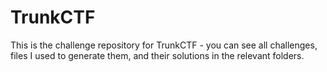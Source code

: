 # TrunkCTF

This is the challenge repository for TrunkCTF - you can see all challenges, files I used to generate them, and their solutions in the relevant folders.